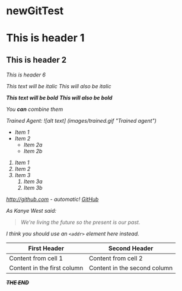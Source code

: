 # newGitTest
<h1> This is header 1
<h2> This is header 2
<h6> This is header 6

*This text will be italic*
_This will also be italic_

**This text will be bold**
__This will also be bold__

_You **can** combine them_

Trained Agent: 
![alt text] (images/trained.gif "Trained agent")

* Item 1
* Item 2
  * Item 2a
  * Item 2b

1. Item 1
1. Item 2
1. Item 3
   1. Item 3a
   1. Item 3b

http://github.com - automatic!
[GitHub](http://github.com)

As Kanye West said:

> We're living the future so
> the present is our past.


I think you should use an
`<addr>` element here instead.

First Header | Second Header
------------ | -------------
Content from cell 1 | Content from cell 2
Content in the first column | Content in the second column



~~**THE END**~~